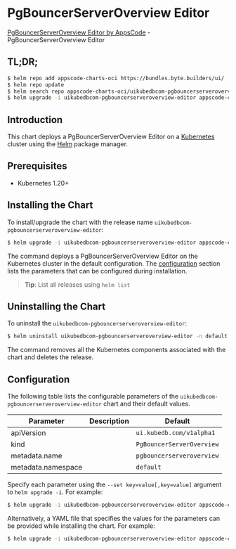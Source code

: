 # PgBouncerServerOverview Editor

[PgBouncerServerOverview Editor by AppsCode](https://appscode.com) - PgBouncerServerOverview Editor

## TL;DR;

```bash
$ helm repo add appscode-charts-oci https://bundles.byte.builders/ui/
$ helm repo update
$ helm search repo appscode-charts-oci/uikubedbcom-pgbouncerserveroverview-editor --version=v0.9.0
$ helm upgrade -i uikubedbcom-pgbouncerserveroverview-editor appscode-charts-oci/uikubedbcom-pgbouncerserveroverview-editor -n default --create-namespace --version=v0.9.0
```

## Introduction

This chart deploys a PgBouncerServerOverview Editor on a [Kubernetes](http://kubernetes.io) cluster using the [Helm](https://helm.sh) package manager.

## Prerequisites

- Kubernetes 1.20+

## Installing the Chart

To install/upgrade the chart with the release name `uikubedbcom-pgbouncerserveroverview-editor`:

```bash
$ helm upgrade -i uikubedbcom-pgbouncerserveroverview-editor appscode-charts-oci/uikubedbcom-pgbouncerserveroverview-editor -n default --create-namespace --version=v0.9.0
```

The command deploys a PgBouncerServerOverview Editor on the Kubernetes cluster in the default configuration. The [configuration](#configuration) section lists the parameters that can be configured during installation.

> **Tip**: List all releases using `helm list`

## Uninstalling the Chart

To uninstall the `uikubedbcom-pgbouncerserveroverview-editor`:

```bash
$ helm uninstall uikubedbcom-pgbouncerserveroverview-editor -n default
```

The command removes all the Kubernetes components associated with the chart and deletes the release.

## Configuration

The following table lists the configurable parameters of the `uikubedbcom-pgbouncerserveroverview-editor` chart and their default values.

|     Parameter      | Description |               Default                |
|--------------------|-------------|--------------------------------------|
| apiVersion         |             | <code>ui.kubedb.com/v1alpha1</code>  |
| kind               |             | <code>PgBouncerServerOverview</code> |
| metadata.name      |             | <code>pgbouncerserveroverview</code> |
| metadata.namespace |             | <code>default</code>                 |


Specify each parameter using the `--set key=value[,key=value]` argument to `helm upgrade -i`. For example:

```bash
$ helm upgrade -i uikubedbcom-pgbouncerserveroverview-editor appscode-charts-oci/uikubedbcom-pgbouncerserveroverview-editor -n default --create-namespace --version=v0.9.0 --set apiVersion=ui.kubedb.com/v1alpha1
```

Alternatively, a YAML file that specifies the values for the parameters can be provided while
installing the chart. For example:

```bash
$ helm upgrade -i uikubedbcom-pgbouncerserveroverview-editor appscode-charts-oci/uikubedbcom-pgbouncerserveroverview-editor -n default --create-namespace --version=v0.9.0 --values values.yaml
```
